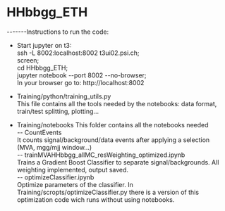 # HHbbgg_ETH
-------Instructions to run the code:

- Start jupyter on t3: <br />
ssh -L 8002:localhost:8002 t3ui02.psi.ch; <br />
screen; <br />
cd HHbbgg_ETH; <br />
jupyter notebook --port 8002 --no-browser; <br />
In your browser go to: http://localhost:8002

- Training/python/training_utils.py <br />
This file contains all the tools needed by the notebooks:
data format, train/test splitting, plotting...

- Training/notebooks
This folder contains all the notebooks needed <br />
-- CountEvents <br />
It counts signal/background/data events after applying a selection (MVA, mgg/mjj window...) <br />
-- trainMVAHHbbgg_allMC_resWeighting_optimized.ipynb  <br />
Trains a Gradient Boost Classifier to separate signal/backgrounds. All weighting implemented, output saved. <br />
-- optimizeClassifier.ipynb <br />
Optimize parameters of the classifier. In Training/scropts/optimizeClassifier.py there is a version
of this optimization code wich runs without using notebooks.



